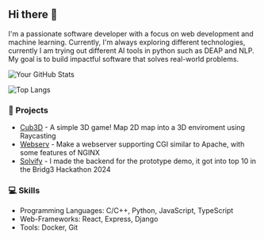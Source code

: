 ## Hi there 👋
I'm a passionate software developer with a focus on web development and machine learning. Currently, I'm always exploring different technologies, currently I am trying out different AI tools in python such as DEAP and NLP. My goal is to build impactful software that solves real-world problems.

![Your GitHub Stats](https://github-readme-stats.vercel.app/api?username=JoshuaNgerng&show_icons=true&count_private=true)

![Top Langs](https://github-readme-stats.vercel.app/api/top-langs/?username=JoshuaNgerng&langs_count=7)

### 🚀 Projects
- [Cub3D](https://github.com/JoshuaNgerng/3dDa2d) - A simple 3D game! Map 2D map into a 3D enviroment using Raycasting
- [Webserv](https://github.com/JoshuaNgerng/Webserv_PLS) - Make a webserver supporting CGI similar to Apache, with some features of NGINX
- [Solvify](https://github.com/Zyeoh883/Bridg3_Hackathon) - I made the backend for the prototype demo, it got into top 10 in the Bridg3 Hackathon 2024

### 💻 Skills
- Programming Languages: C/C++, Python, JavaScript, TypeScript
- Web-Frameworks: React, Express, Django
- Tools: Docker, Git


<!--
**JoshuaNgerng/JoshuaNgerng** is a ✨ _special_ ✨ repository because its `README.md` (this file) appears on your GitHub profile.

Here are some ideas to get you started:


- 🔭 I’m currently working on ...
- 🌱 I’m currently learning ...
- 👯 I’m looking to collaborate on ...
- 🤔 I’m looking for help with ...
- 💬 Ask me about ...
- 📫 How to reach me: ...
- 😄 Pronouns: ...
- ⚡ Fun fact: ...
-->
